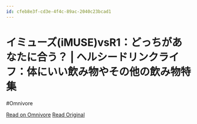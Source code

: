 ```yaml
---
id: cfeb8e3f-cd3e-4f4c-89ac-2040c23bcad1
---
```


# イミューズ(iMUSE)vsR1：どっちがあなたに合う？ | ヘルシードリンクライフ：体にいい飲み物やその他の飲み物特集
#Omnivore

[Read on Omnivore](https://omnivore.app/me/https-www-kapibarakinoko-com-imusevsr-1-dotti-190e2e455e3)
[Read Original](https://www.kapibarakinoko.com/imusevsr1dotti/)

